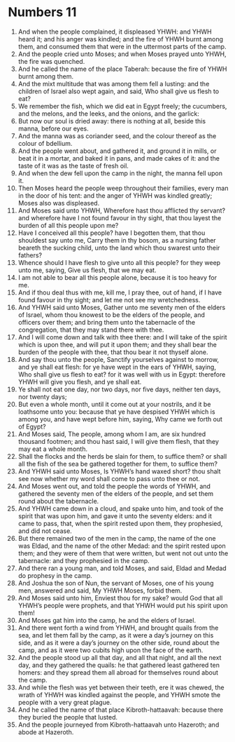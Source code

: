 ﻿# Numbers 11
1. And when the people complained, it displeased YHWH: and YHWH heard it; and his anger was kindled; and the fire of YHWH burnt among them, and consumed them that were in the uttermost parts of the camp. 
2. And the people cried unto Moses; and when Moses prayed unto YHWH, the fire was quenched. 
3. And he called the name of the place Taberah: because the fire of YHWH burnt among them. 
4.  And the mixt multitude that was among them fell a lusting: and the children of Israel also wept again, and said, Who shall give us flesh to eat? 
5. We remember the fish, which we did eat in Egypt freely; the cucumbers, and the melons, and the leeks, and the onions, and the garlick: 
6. But now our soul is dried away: there is nothing at all, beside this manna, before our eyes. 
7. And the manna was as coriander seed, and the colour thereof as the colour of bdellium. 
8. And the people went about, and gathered it, and ground it in mills, or beat it in a mortar, and baked it in pans, and made cakes of it: and the taste of it was as the taste of fresh oil. 
9. And when the dew fell upon the camp in the night, the manna fell upon it. 
10.  Then Moses heard the people weep throughout their families, every man in the door of his tent: and the anger of YHWH was kindled greatly; Moses also was displeased. 
11. And Moses said unto YHWH, Wherefore hast thou afflicted thy servant? and wherefore have I not found favour in thy sight, that thou layest the burden of all this people upon me? 
12. Have I conceived all this people? have I begotten them, that thou shouldest say unto me, Carry them in thy bosom, as a nursing father beareth the sucking child, unto the land which thou swarest unto their fathers? 
13. Whence should I have flesh to give unto all this people? for they weep unto me, saying, Give us flesh, that we may eat. 
14. I am not able to bear all this people alone, because it is too heavy for me. 
15. And if thou deal thus with me, kill me, I pray thee, out of hand, if I have found favour in thy sight; and let me not see my wretchedness. 
16.  And YHWH said unto Moses, Gather unto me seventy men of the elders of Israel, whom thou knowest to be the elders of the people, and officers over them; and bring them unto the tabernacle of the congregation, that they may stand there with thee. 
17. And I will come down and talk with thee there: and I will take of the spirit which is upon thee, and will put it upon them; and they shall bear the burden of the people with thee, that thou bear it not thyself alone. 
18. And say thou unto the people, Sanctify yourselves against to morrow, and ye shall eat flesh: for ye have wept in the ears of YHWH, saying, Who shall give us flesh to eat? for it was well with us in Egypt: therefore YHWH will give you flesh, and ye shall eat. 
19. Ye shall not eat one day, nor two days, nor five days, neither ten days, nor twenty days; 
20. But even a whole month, until it come out at your nostrils, and it be loathsome unto you: because that ye have despised YHWH which is among you, and have wept before him, saying, Why came we forth out of Egypt? 
21. And Moses said, The people, among whom I am, are six hundred thousand footmen; and thou hast said, I will give them flesh, that they may eat a whole month. 
22. Shall the flocks and the herds be slain for them, to suffice them? or shall all the fish of the sea be gathered together for them, to suffice them? 
23. And YHWH said unto Moses, Is YHWH’s hand waxed short? thou shalt see now whether my word shall come to pass unto thee or not. 
24.  And Moses went out, and told the people the words of YHWH, and gathered the seventy men of the elders of the people, and set them round about the tabernacle. 
25. And YHWH came down in a cloud, and spake unto him, and took of the spirit that was upon him, and gave it unto the seventy elders: and it came to pass, that, when the spirit rested upon them, they prophesied, and did not cease. 
26. But there remained two of the men in the camp, the name of the one was Eldad, and the name of the other Medad: and the spirit rested upon them; and they were of them that were written, but went not out unto the tabernacle: and they prophesied in the camp. 
27. And there ran a young man, and told Moses, and said, Eldad and Medad do prophesy in the camp. 
28. And Joshua the son of Nun, the servant of Moses, one of his young men, answered and said, My YHWH Moses, forbid them. 
29. And Moses said unto him, Enviest thou for my sake? would God that all YHWH’s people were prophets, and that YHWH would put his spirit upon them! 
30. And Moses gat him into the camp, he and the elders of Israel. 
31.  And there went forth a wind from YHWH, and brought quails from the sea, and let them fall by the camp, as it were a day’s journey on this side, and as it were a day’s journey on the other side, round about the camp, and as it were two cubits high upon the face of the earth. 
32. And the people stood up all that day, and all that night, and all the next day, and they gathered the quails: he that gathered least gathered ten homers: and they spread them all abroad for themselves round about the camp. 
33. And while the flesh was yet between their teeth, ere it was chewed, the wrath of YHWH was kindled against the people, and YHWH smote the people with a very great plague. 
34. And he called the name of that place Kibroth-hattaavah: because there they buried the people that lusted. 
35. And the people journeyed from Kibroth-hattaavah unto Hazeroth; and abode at Hazeroth. 
